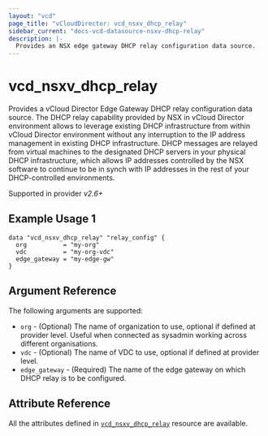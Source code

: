 ```yaml
---
layout: "vcd"
page_title: "vCloudDirector: vcd_nsxv_dhcp_relay"
sidebar_current: "docs-vcd-datasource-nsxv-dhcp-relay"
description: |-
  Provides an NSX edge gateway DHCP relay configuration data source.
---
```


# vcd\_nsxv\_dhcp\_relay

Provides a vCloud Director Edge Gateway DHCP relay configuration data source. The DHCP relay
capability provided by NSX in vCloud Director environment allows to leverage existing DHCP
infrastructure from within vCloud Director environment without any interruption to the IP address
management in existing DHCP infrastructure. DHCP messages are relayed from virtual machines to the
designated DHCP servers in your physical DHCP infrastructure, which allows IP addresses controlled
by the NSX software to continue to be in synch with IP addresses in the rest of your DHCP-controlled
environments. 

Supported in provider *v2.6+*

## Example Usage 1

```hcl
data "vcd_nsxv_dhcp_relay" "relay_config" {
  org          = "my-org"
  vdc          = "my-org-vdc"
  edge_gateway = "my-edge-gw"
}
```


## Argument Reference

The following arguments are supported:

* `org` - (Optional) The name of organization to use, optional if defined at provider level. Useful
  when connected as sysadmin working across different organisations.
* `vdc` - (Optional) The name of VDC to use, optional if defined at provider level.
* `edge_gateway` - (Required) The name of the edge gateway on which DHCP relay is to be configured.

## Attribute Reference

All the attributes defined in [`vcd_nsxv_dhcp_relay`](/docs/providers/vcd/r/nsxv_dhcp_relay.html)
resource are available.
